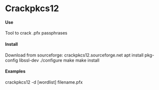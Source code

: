 # Crackpkcs12
#### Use
Tool to crack .pfx passphrases

#### Install
Download from sourceforge: crackpkcs12.sourceforge.net
apt install pkg-config libssl-dev
./configure
make
make install

#### Examples
crackpkcs12 -d \[wordlist] filename.pfx

